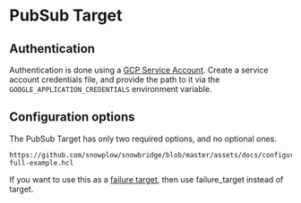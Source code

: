 # PubSub Target

## Authentication

Authentication is done using a [GCP Service Account](https://cloud.google.com/docs/authentication/application-default-credentials#attached-sa). Create a service account credentials file, and provide the path to it via the `GOOGLE_APPLICATION_CREDENTIALS` environment variable.


## Configuration options

The PubSub Target has only two required options, and no optional ones.

```hcl reference
https://github.com/snowplow/snowbridge/blob/master/assets/docs/configuration/targets/pubsub-full-example.hcl
```

If you want to use this as a [failure target](/docs/destinations/forwarding-events/snowbridge/concepts/failure-model/index.md#failure-targets), then use failure_target instead of target.